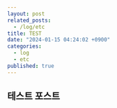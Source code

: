 ```yaml
---
layout: post
related_posts:
  - /log/etc
title: TEST
date: "2024-01-15 04:24:02 +0900"
categories:
  - log
  - etc
published: true
---
```


## 테스트 포스트
